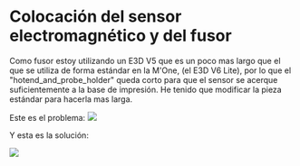 # Colocación del sensor electromagnético y del fusor

 Como fusor estoy utilizando un E3D V5 que es un poco mas largo que el que se utiliza de forma estándar en la M'One, (el E3D V6 Lite), por lo que el "hotend_and_probe_holder" queda corto para que el sensor se acerque suficientemente a la base de impresión. He tenido que modificar la pieza estándar para hacerla mas larga.
 
 Este es el problema:
 ![](https://lh3.googleusercontent.com/RovAKOfYfUgfLqmsOPEU-4kbE9EhVhVr1MDU4BDmW9AHZOSeqtuPc9AXY41EWFBVc0pAWnqLvw=w1920-h1080-rw-no)
 
 Y esta es la solución:
 
 [](http://www.thingiverse.com/thing:1269118)
 
 ![](http://thingiverse-production-new.s3.amazonaws.com/renders/00/b8/49/52/11/f114afe0c10b274e7eaef8dabae9adf3_preview_featured.jpg)
 
 